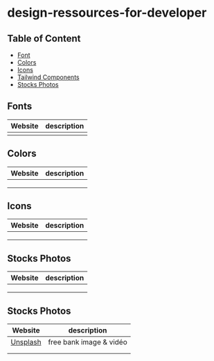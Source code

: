 # design-ressources-for-developer

## Table of Content

- [Font](#fonts)
- [Colors](#colors)
- [Icons](#icons)
- [Tailwind Components](#tailwind-components)
- [Stocks Photos](#stocks-photos)

## Fonts
|Website|description |
---------|-----------|
|[]() | |

## Colors
|Website|description |
---------|-----------|
|[]()  | |
|[]()  | |
|[]()  | |

## Icons
|Website|description |
---------|-----------|
|[]()  | |
|[]()  | |
|[]()  | |

## Stocks Photos
|Website|description |
---------|-----------|
|[]()  | |
|[]()  | |
|[]()  | |

## Stocks Photos
|Website|description |
---------|-----------|
|[Unsplash](htpps://unsplash.com/) |free bank image & vidéo  |
|[]() | |
|[]() | |
